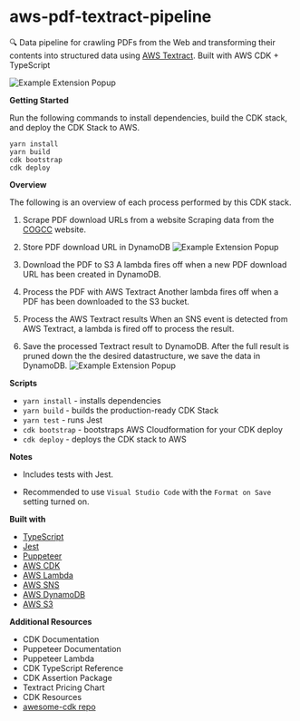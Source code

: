 # aws-pdf-textract-pipeline

:mag: Data pipeline for crawling PDFs from the Web and transforming their contents into structured data using [AWS Textract](https://aws.amazon.com/textract/). Built with AWS CDK + TypeScript

![Example Extension Popup](https://i.imgur.com/3F89JQK.png "Example Extension Popup")

<!-- https://cloudcraft.co/view/e135397e-a673-411e-9ee7-05a5618052b2?key=R-OLiwplnkA9dtQxtkVqOw&interactive=true&embed=true -->

**Getting Started**

Run the following commands to install dependencies, build the CDK stack, and deploy the CDK Stack to AWS.

```
yarn install
yarn build
cdk bootstrap
cdk deploy
```

**Overview**

The following is an overview of each process performed by this CDK stack.

1. Scrape PDF download URLs from a website
   Scraping data from the [COGCC]() website.

2. Store PDF download URL in DynamoDB
   ![Example Extension Popup](https://i.imgur.com/bmFJGDW.png "Example Extension Popup")

3. Download the PDF to S3
   A lambda fires off when a new PDF download URL has been created in DynamoDB.

4. Process the PDF with AWS Textract
   Another lambda fires off when a PDF has been downloaded to the S3 bucket.

5. Process the AWS Textract results
   When an SNS event is detected from AWS Textract, a lambda is fired off to process the result.

6. Save the processed Textract result to DynamoDB.
   After the full result is pruned down the the desired datastructure, we save the data in DynamoDB.
   ![Example Extension Popup](https://i.imgur.com/HkTtLmi.png "Example Extension Popup")

**Scripts**

- `yarn install` - installs dependencies
- `yarn build` - builds the production-ready CDK Stack
- `yarn test` - runs Jest
- `cdk bootstrap` - bootstraps AWS Cloudformation for your CDK deploy
- `cdk deploy` - deploys the CDK stack to AWS

**Notes**

- Includes tests with Jest.

- Recommended to use `Visual Studio Code` with the `Format on Save` setting turned on.

**Built with**

- [TypeScript](https://www.typescriptlang.org/)
- [Jest](https://jestjs.io)
- [Puppeteer](https://jestjs.io)
- [AWS CDK](https://aws.amazon.com/cdk/)
- [AWS Lambda](https://aws.amazon.com/lambda/)
- [AWS SNS](https://aws.amazon.com/sns/)
- [AWS DynamoDB](https://aws.amazon.com/dynamodb/)
- [AWS S3](https://aws.amazon.com/s3/)

**Additional Resources**

- CDK Documentation
- Puppeteer Documentation
- Puppeteer Lambda
- CDK TypeScript Reference
- CDK Assertion Package
- Textract Pricing Chart
- CDK Resources
- [awesome-cdk repo](https://github.com/eladb/awesome-cdk)
